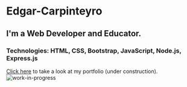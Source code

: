 # Edgar-Carpinteyro
## I'm a Web Developer and Educator.
### Technologies: HTML, CSS, Bootstrap, JavaScript, Node.js, Express.js
[Click here](https://edgar-carpinteyro.github.io/portfolio/) to take a look at my portfolio (under construction). 
![work-in-progress](https://github.com/Edgar-Carpinteyro/Edgar-Carpinteyro/assets/110205691/6cbfaa6e-54b9-46f4-bf61-9a49b2c276eb)
